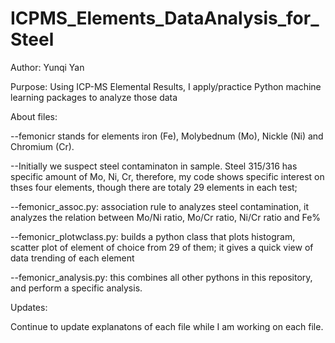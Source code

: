 # ICPMS_Elements_DataAnalysis_for_Steel
Author: Yunqi Yan

Purpose: Using ICP-MS Elemental Results, I apply/practice Python machine learning packages to analyze those data

About files: 

--femonicr stands for elements iron (Fe), Molybednum (Mo), Nickle (Ni) and Chromium (Cr).

--Initially we suspect steel contaminaton in sample. Steel 315/316 has specific amount of Mo, Ni, Cr, therefore, my code shows specific interest on thses four elements, though there are totaly 29 elements in each test;

--femonicr_assoc.py: association rule to analyzes steel contamination, it analyzes the relation between Mo/Ni ratio, Mo/Cr ratio, Ni/Cr ratio and Fe%

--femonicr_plotwclass.py: builds a python class that plots histogram, scatter plot of element of choice from 29 of them; it gives a quick view of data trending of each element

--femonicr_analysis.py: this combines all other pythons in this repository, and perform a specific analysis.

Updates:

Continue to update explanatons of each file while I am working on each file. 

